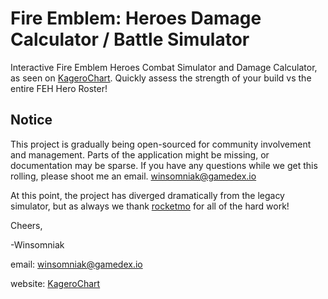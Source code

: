 # Fire Emblem: Heroes Damage Calculator / Battle Simulator
Interactive Fire Emblem Heroes Combat Simulator and Damage Calculator, as seen on [KageroChart](https://kagerochart.com/damage-calc). Quickly assess the strength of your build vs the entire FEH Hero Roster!

## Notice
This project is gradually being open-sourced for community involvement and management.
Parts of the application might be missing, or documentation may be sparse. If you have
any questions while we get this rolling, please shoot me an email. [winsomniak@gamedex.io](mailto:winsomniak@gamedex.io)

At this point, the project has diverged dramatically from the legacy simulator,
but as always we thank [rocketmo](https://github.io/rocketmo) for all of the hard work!

Cheers,


-Winsomniak

email: [winsomniak@gamedex.io](mailto:winsomniak@gamedex.io)

website: [KageroChart](https://kagerochart.com)
